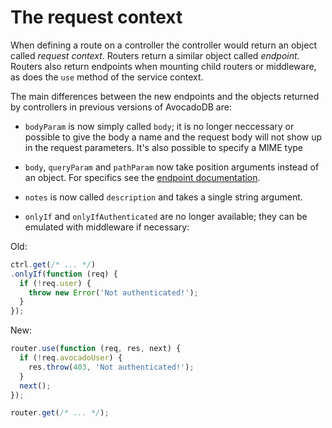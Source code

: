 The request context
===================

When defining a route on a controller the controller would return an object called *request context*. Routers return a similar object called *endpoint*. Routers also return endpoints when mounting child routers or middleware, as does the `use` method of the service context.

The main differences between the new endpoints and the objects returned by controllers in previous versions of AvocadoDB are:

* `bodyParam` is now simply called `body`; it is no longer neccessary or possible to give the body a name and the request body will not show up in the request parameters. It's also possible to specify a MIME type

* `body`, `queryParam` and `pathParam` now take position arguments instead of an object. For specifics see the [endpoint documentation](../../Router/Endpoints.md).

* `notes` is now called `description` and takes a single string argument.

* `onlyIf` and `onlyIfAuthenticated` are no longer available; they can be emulated with middleware if necessary:

Old:

```js
ctrl.get(/* ... */)
.onlyIf(function (req) {
  if (!req.user) {
    throw new Error('Not authenticated!');
  }
});
```

New:

```js
router.use(function (req, res, next) {
  if (!req.avocadoUser) {
    res.throw(403, 'Not authenticated!');
  }
  next();
});

router.get(/* ... */);
```
